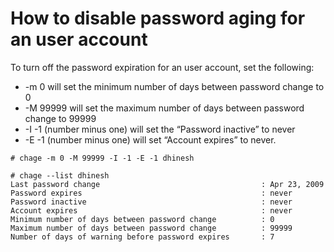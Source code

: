 # How to disable password aging for an user account

To turn off the password expiration for an user account, set the following:

- -m 0 will set the minimum number of days between password change to 0
- -M 99999 will set the maximum number of days between password change to 99999
- -I -1 (number minus one) will set the “Password inactive” to never
- -E -1 (number minus one) will set “Account expires” to never.

```
# chage -m 0 -M 99999 -I -1 -E -1 dhinesh

# chage --list dhinesh
Last password change                                    : Apr 23, 2009
Password expires                                        : never
Password inactive                                       : never
Account expires                                         : never
Minimum number of days between password change          : 0
Maximum number of days between password change          : 99999
Number of days of warning before password expires       : 7
```


